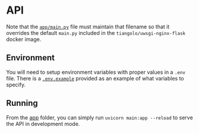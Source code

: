 # API

Note that the [`app/main.py`](app/main.py) file must maintain that filename so that it overrides the default `main.py` included in the `tiangolo/uwsgi-nginx-flask` docker image.

## Environment

You will need to setup environment variables with proper values in a `.env` file. There is a [`.env.example`](app/.env.example) provided as an example of what variables to specify.

## Running

From the [app](app) folder, you can simply run `uvicorn main:app --reload` to serve the API in development mode.

